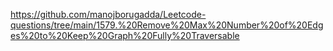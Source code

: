 https://github.com/manojborugadda/Leetcode-questions/tree/main/1579.%20Remove%20Max%20Number%20of%20Edges%20to%20Keep%20Graph%20Fully%20Traversable
